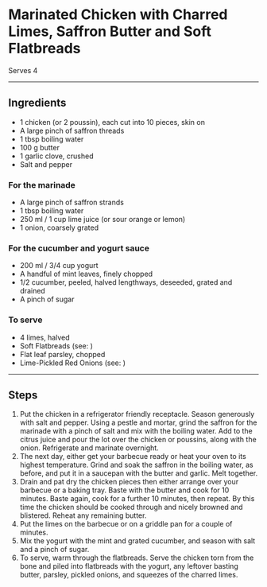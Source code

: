 # Marinated Chicken with Charred Limes, Saffron Butter and Soft Flatbreads

Serves 4

---

## Ingredients

* 1 chicken (or 2 poussin), each cut into 10 pieces, skin on
* A large pinch of saffron threads
* 1 tbsp boiling water
* 100 g butter
* 1 garlic clove, crushed
* Salt and pepper

### For the marinade
* A large pinch of saffron strands
* 1 tbsp boiling water
* 250 ml / 1 cup lime juice (or sour orange or lemon)
* 1 onion, coarsely grated

### For the cucumber and yogurt sauce
* 200 ml / 3/4 cup yogurt
* A handful of mint leaves, finely chopped
* 1/2 cucumber, peeled, halved lengthways, deseeded, grated and drained
* A pinch of sugar

### To serve
* 4 limes, halved
* Soft Flatbreads (see: )
* Flat leaf parsley, chopped
* Lime-Pickled Red Onions (see: )

---

## Steps

1.  Put the chicken in a refrigerator friendly receptacle. Season generously with salt and pepper. Using a pestle and mortar, grind the saffron for the marinade with a pinch of salt and mix with the boiling water. Add to the citrus juice and pour the lot over the chicken or poussins, along with the onion. Refrigerate and marinate overnight.
2.  The next day, either get your barbecue ready or heat your oven to its highest temperature. Grind and soak the saffron in the boiling water, as before, and put it in a saucepan with the butter and garlic. Melt together.
3.  Drain and pat dry the chicken pieces then either arrange over your barbecue or a baking tray. Baste with the butter and cook for 10 minutes. Baste again, cook for a further 10 minutes, then repeat. By this time the chicken should be cooked through and nicely browned and blistered. Reheat any remaining butter.
4.  Put the limes on the barbecue or on a griddle pan for a couple of minutes.
5.  Mix the yogurt with the mint and grated cucumber, and season with salt and a pinch of sugar.
6.  To serve, warm through the flatbreads. Serve the chicken torn from the bone and piled into flatbreads with the yogurt, any leftover basting butter, parsley, pickled onions, and squeezes of the charred limes.